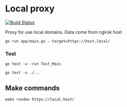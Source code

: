 # Local proxy
[![Build Status](https://github.com/nilBora/simple-local-proxy/workflows/Go/badge.svg)](https://github.com/nilBora/simple-local-proxy/actions)

Proxy for use local domains. Data come from ngirok host

```
go run app/main.go --target=https://host.local/
```

### Test

`go test -v -run Test_Main`

`go test -v ./...`

## Make commands
```
make rundev https://local.host/
```

